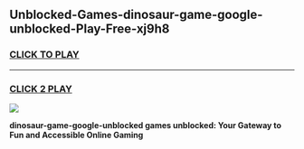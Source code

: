
## Unblocked-Games-dinosaur-game-google-unblocked-Play-Free-xj9h8
<h3>
<a href="https://premium76.site?title=dinosaur-game-google-unblocked&ref=24M">CLICK TO PLAY</a></h3>
<hr>

<h3>
<a href="https://premium76.site?title=dinosaur-game-google-unblocked&ref=24M">CLICK 2 PLAY</a>
  
</h3>

<a href="https://premium76.site?title=dinosaur-game-google-unblocked&ref=24M"><img src="https://clearcache.store/games.png"></a>


**dinosaur-game-google-unblocked games unblocked: Your Gateway to Fun and Accessible Online Gaming**
